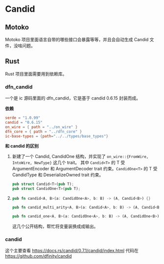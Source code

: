 # Candid

## Motoko
Motoko 项目里面语言自带的哪些接口会暴露等等，并且会自动生成 Candid 文件，没啥问题。

## Rust
Rust 项目里面需要用到依赖库。

### dfn_candid

一个是 ic 源码里面的 dfn_candid，它是基于 candid 0.6.15 封装而成。

**依赖**
```toml
serde = "1.0.99"
candid = "0.6.15"
on_wire = { path = "../on_wire" }
dfn_core = { path = "../dfn_core" }
ic-base-types = {path="../../types/base_types"}
```

**和 candid 的区别**
1. 新建了一个 Candid, CandidOne 结构，并实现了 `on_wire::{FromWire, IntoWire, NewType}` 这几个 trait。 其中 `Candid<T>` 的 T 受 ArgumentEncoder 和 ArgumentDecoder trait 约束。`CandidOne<T>` 的 T 受 CandidType 和 DeserializeOwned trait 约束。
   ```rs
   pub struct Candid<T>(pub T);
   pub struct CandidOne<T>(pub T);
   ```
2. ```rs
   pub fn candid<A, B>(a: CandidOne<A>, b: B) -> (A, Candid<B>) {}

   pub fn candid_multi_arity<A, B>(a: Candid<A>, b: B) -> (A, Candid<B>) {}

   pub fn candid_one<A, B>(a: CandidOne<A>, b: B) -> (A, CandidOne<B>) {}
   ```
   这几个公开结构，帮忙将变量装换成成输出。

### candid
这个主要查看 https://docs.rs/candid/0.7.1/candid/index.html
代码在 https://github.com/dfinity/candid

